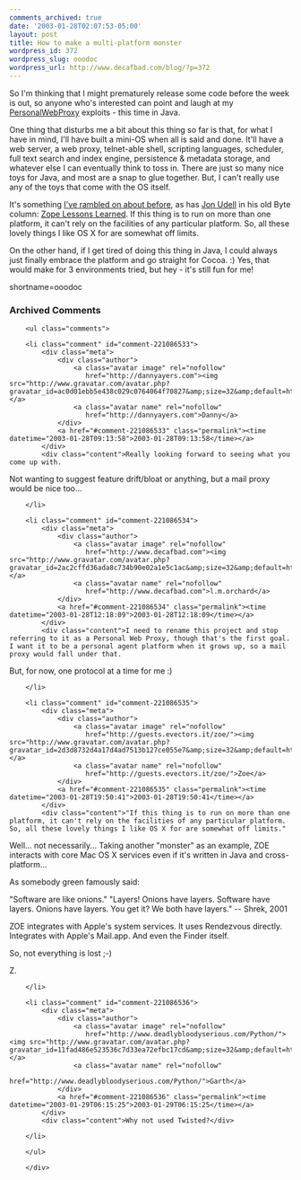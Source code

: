 ```yaml
---
comments_archived: true
date: '2003-01-28T02:07:53-05:00'
layout: post
title: How to make a multi-platform monster
wordpress_id: 372
wordpress_slug: ooodoc
wordpress_url: http://www.decafbad.com/blog/?p=372
---
```

<p>So I'm thinking that I might prematurely release some code before the week is out, so anyone who's interested can point and laugh at my <a href="http://www.decafbad.com/twiki/bin/view/Main/PersonalWebProxy">PersonalWebProxy</a> exploits - this time in Java.</p>
<p>One thing that disturbs me a bit about this thing so far is that, for what I have in mind, I'll have built a mini-OS when all is said and done.  It'll have a web server, a web proxy, telnet-able shell, scripting languages, scheduler, full text search and index engine, persistence &amp; metadata storage, and whatever else I can eventually think to toss in.  There are just so many nice toys for Java, and most are a snap to glue together.  But, I can't really use any of the toys that come with the OS itself.</p>
<p>It's something <a href="http://www.decafbad.com/news_archives/000092.phtml#000092" target="_top">I've rambled on about before</a>, as has <a href="http://udell.roninhouse.com/" target="_top">Jon Udell</a> in his old Byte column: <a href="http://udell.roninhouse.com/bytecols/2002-04-10.html" target="_top">Zope Lessons Learned</a>.  If this thing is to run on more than one platform, it can't rely on the facilities of any particular platform.  So, all these lovely things I like OS X for are somewhat off limits.</p>
<p>On the other hand, if I get tired of doing this thing in Java, I could always just finally embrace the platform and go straight for Cocoa.  :)  Yes, that would make for 3 environments tried, but hey - it's still fun for me!</p>
<!--more-->
shortname=ooodoc

<div id="comments" class="comments archived-comments">
            <h3>Archived Comments</h3>
            
        <ul class="comments">
            
        <li class="comment" id="comment-221086533">
            <div class="meta">
                <div class="author">
                    <a class="avatar image" rel="nofollow" 
                       href="http://dannyayers.com"><img src="http://www.gravatar.com/avatar.php?gravatar_id=ac0d01ebb5e438c029c0764064f70827&amp;size=32&amp;default=http://mediacdn.disqus.com/1320279820/images/noavatar32.png"/></a>
                    <a class="avatar name" rel="nofollow" 
                       href="http://dannyayers.com">Danny</a>
                </div>
                <a href="#comment-221086533" class="permalink"><time datetime="2003-01-28T09:13:58">2003-01-28T09:13:58</time></a>
            </div>
            <div class="content">Really looking forward to seeing what you come up with. 

Not wanting to suggest feature drift/bloat or anything, but a mail proxy would be nice too...</div>
            
        </li>
    
        <li class="comment" id="comment-221086534">
            <div class="meta">
                <div class="author">
                    <a class="avatar image" rel="nofollow" 
                       href="http://www.decafbad.com"><img src="http://www.gravatar.com/avatar.php?gravatar_id=2ac2cffd36ada8c734b90e02a1e5c1ac&amp;size=32&amp;default=http://mediacdn.disqus.com/1320279820/images/noavatar32.png"/></a>
                    <a class="avatar name" rel="nofollow" 
                       href="http://www.decafbad.com">l.m.orchard</a>
                </div>
                <a href="#comment-221086534" class="permalink"><time datetime="2003-01-28T12:18:09">2003-01-28T12:18:09</time></a>
            </div>
            <div class="content">I need to rename this project and stop referring to it as a Personal Web Proxy, though that's the first goal.  I want it to be a personal agent platform when it grows up, so a mail proxy would fall under that.

But, for now, one protocol at a time for me :)</div>
            
        </li>
    
        <li class="comment" id="comment-221086535">
            <div class="meta">
                <div class="author">
                    <a class="avatar image" rel="nofollow" 
                       href="http://guests.evectors.it/zoe/"><img src="http://www.gravatar.com/avatar.php?gravatar_id=2d3d8732d4a17d4ad7513b127ce055e7&amp;size=32&amp;default=http://mediacdn.disqus.com/1320279820/images/noavatar32.png"/></a>
                    <a class="avatar name" rel="nofollow" 
                       href="http://guests.evectors.it/zoe/">Zoe</a>
                </div>
                <a href="#comment-221086535" class="permalink"><time datetime="2003-01-28T19:50:41">2003-01-28T19:50:41</time></a>
            </div>
            <div class="content">"If this thing is to run on more than one platform, it can't rely on the facilities of any particular platform. So, all these lovely things I like OS X for are somewhat off limits."

Well... not necessarily... Taking another "monster" as an example, ZOE interacts with core Mac OS X services even if it's written in Java and cross-platform...

As somebody green famously said:

"Software are like onions."
"Layers! Onions have layers. Software have layers. Onions have layers. You get it? We both have layers."
-- Shrek, 2001

ZOE integrates with Apple's system services. It uses Rendezvous directly. Integrates with Apple's Mail.app. And even the Finder itself.

So, not everything is lost ;-)

Z.</div>
            
        </li>
    
        <li class="comment" id="comment-221086536">
            <div class="meta">
                <div class="author">
                    <a class="avatar image" rel="nofollow" 
                       href="http://www.deadlybloodyserious.com/Python/"><img src="http://www.gravatar.com/avatar.php?gravatar_id=11fad486e523536c7d33ea72efbc17cd&amp;size=32&amp;default=http://mediacdn.disqus.com/1320279820/images/noavatar32.png"/></a>
                    <a class="avatar name" rel="nofollow" 
                       href="http://www.deadlybloodyserious.com/Python/">Garth</a>
                </div>
                <a href="#comment-221086536" class="permalink"><time datetime="2003-01-29T06:15:25">2003-01-29T06:15:25</time></a>
            </div>
            <div class="content">Why not used Twisted?</div>
            
        </li>
    
        </ul>
    
        </div>
    